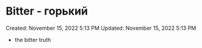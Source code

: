 # Bitter - горький

Created: November 15, 2022 5:13 PM
Updated: November 15, 2022 5:13 PM

- the bitter truth